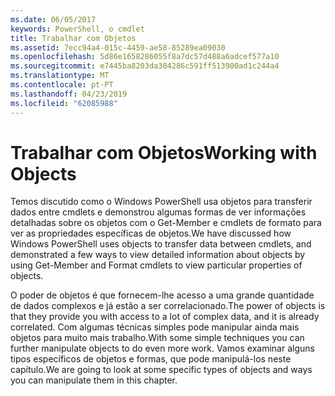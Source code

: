 ```yaml
---
ms.date: 06/05/2017
keywords: PowerShell, o cmdlet
title: Trabalhar com Objetos
ms.assetid: 7ecc94a4-015c-4459-ae58-85289ea09030
ms.openlocfilehash: 5d86e1658286055f8a7dc57d488a6adcef577a10
ms.sourcegitcommit: e7445ba8203da304286c591ff513900ad1c244a4
ms.translationtype: MT
ms.contentlocale: pt-PT
ms.lasthandoff: 04/23/2019
ms.locfileid: "62085988"
---
```

# <a name="working-with-objects"></a><span data-ttu-id="955ff-103">Trabalhar com Objetos</span><span class="sxs-lookup"><span data-stu-id="955ff-103">Working with Objects</span></span>

<span data-ttu-id="955ff-104">Temos discutido como o Windows PowerShell usa objetos para transferir dados entre cmdlets e demonstrou algumas formas de ver informações detalhadas sobre os objetos com o Get-Member e cmdlets de formato para ver as propriedades específicas de objetos.</span><span class="sxs-lookup"><span data-stu-id="955ff-104">We have discussed how Windows PowerShell uses objects to transfer data between cmdlets, and demonstrated a few ways to view detailed information about objects by using Get-Member and Format cmdlets to view particular properties of objects.</span></span>

<span data-ttu-id="955ff-105">O poder de objetos é que fornecem-lhe acesso a uma grande quantidade de dados complexos e já estão a ser correlacionado.</span><span class="sxs-lookup"><span data-stu-id="955ff-105">The power of objects is that they provide you with access to a lot of complex data, and it is already correlated.</span></span> <span data-ttu-id="955ff-106">Com algumas técnicas simples pode manipular ainda mais objetos para muito mais trabalho.</span><span class="sxs-lookup"><span data-stu-id="955ff-106">With some simple techniques you can further manipulate objects to do even more work.</span></span> <span data-ttu-id="955ff-107">Vamos examinar alguns tipos específicos de objetos e formas, que pode manipulá-los neste capítulo.</span><span class="sxs-lookup"><span data-stu-id="955ff-107">We are going to look at some specific types of objects and ways you can manipulate them in this chapter.</span></span>